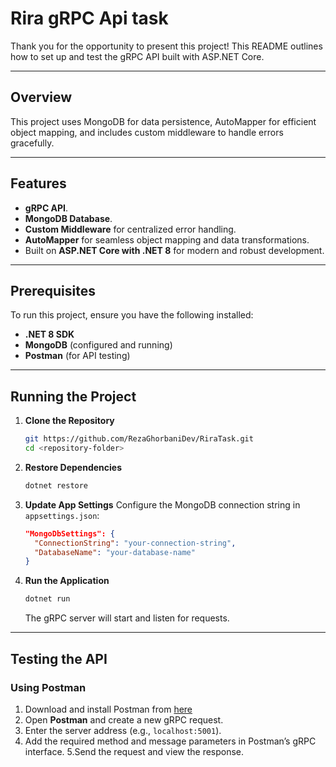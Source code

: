 # Rira gRPC Api task

Thank you for the opportunity to present this project! This README outlines how to set up and test the gRPC API built
with ASP.NET Core.

---

## Overview

This project uses MongoDB for data persistence, AutoMapper for efficient object mapping, and includes custom middleware
to handle errors gracefully.

---

## Features

- **gRPC API**.
- **MongoDB Database**.
- **Custom Middleware** for centralized error handling.
- **AutoMapper** for seamless object mapping and data transformations.
- Built on **ASP.NET Core with .NET 8** for modern and robust development.

---

## Prerequisites

To run this project, ensure you have the following installed:

- **.NET 8 SDK**
- **MongoDB** (configured and running)
- **Postman** (for API testing)

---

## Running the Project

1. **Clone the Repository**
   ```bash
   git https://github.com/RezaGhorbaniDev/RiraTask.git
   cd <repository-folder>
   ```

2. **Restore Dependencies**
   ```bash
   dotnet restore
   ```

3. **Update App Settings**
   Configure the MongoDB connection string in `appsettings.json`:
   ```json
   "MongoDbSettings": {
     "ConnectionString": "your-connection-string",
     "DatabaseName": "your-database-name"
   }
   ```

4. **Run the Application**
   ```bash
   dotnet run
   ```
   The gRPC server will start and listen for requests.

---

## Testing the API

### Using Postman

1. Download and install Postman from [here](https://www.postman.com/downloads/)
2. Open **Postman** and create a new gRPC request.
3. Enter the server address (e.g., `localhost:5001`).
4. Add the required method and message parameters in Postman’s gRPC interface.
5.Send the request and view the response.
